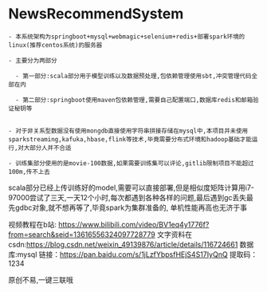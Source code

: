 # NewsRecommendSystem
    - 本系统架构为springboot+mysql+webmagic+selenium+redis+部署spark环境的linux(推荐centos系统)的服务器
    
    - 主要分为两部分
    
      - 第一部分:scala部分用于模型训练以及数据预处理,包依赖管理使用sbt,冲突管理代码全部在内
      
      - 第二部分:springboot使用maven包依赖管理,需要自己配置端口,数据库redis和邮箱验证秘钥等
      

    - 对于非关系型数据没有使用mongdb直接使用字符串拼接存储在mysql中,本项目并未使用sparkstreaming,kafuka,hbase,flink等技术,毕竟需要分布式环境和hadoop基础才能运行,对大部分人并不合适

    - 训练集部分使用的是movie-100数据,如果需要训练集可以评论,gitlib限制项目不能超过100m,传不上去

scala部分已经上传训练好的model,需要可以直接部署,但是相似度矩阵计算用i7-97000尝试了三天,一天12个小时,每次都遇到各种各样的问题,最后遇到gc丢失最先gdbc对象,就不想再等了,毕竟spark为集群准备的,
单机性能再高也无济于事

视频教程在b站: https://www.bilibili.com/video/BV1eq4y1776f?from=search&seid=13616556324097728779
文字资料在csdn:https://blog.csdn.net/weixin_49139876/article/details/116724661
数据库:mysql
链接：https://pan.baidu.com/s/1jLzfYbpsfHEjS4S17IyQnQ 
提取码：1234 

原创不易,一键三联哦
